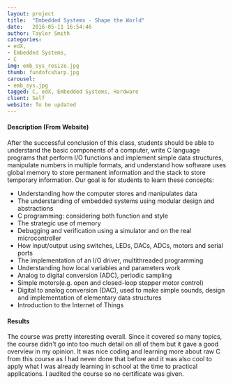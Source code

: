 ```yaml
---
layout: project
title:  "Embedded Systems - Shape the World"
date:   2016-05-11 16:54:46
author: Taylor Smith
categories:
- edX, 
- Embedded Systems, 
- C
img: emb_sys_resize.jpg
thumb: fundofcsharp.jpg
carousel:
- emb_sys.jpg
tagged: C, edX, Embedded Systems, Hardware
client: Self
website: To be updated
---
```

#### Description (From Website)
After the successful conclusion of this class, students should be able to understand the basic components of a computer, write C language programs that perform I/O functions and implement simple data structures, manipulate numbers in multiple formats, and understand how software uses global memory to store permanent information and the stack to store temporary information. Our goal is for students to learn these concepts:
<ul>
<li>Understanding how the computer stores and manipulates data</li>
<li>The understanding of embedded systems using modular design and abstractions</li>
<li>C programming: considering both function and style</li>
<li>The strategic use of memory</li>
<li>Debugging and verification using a simulator and on the real microcontroller</li>
<li>How input/output using switches, LEDs, DACs, ADCs, motors and serial ports</li>
<li>The implementation of an I/O driver, multithreaded programming</li>
<li>Understanding how local variables and parameters work</li>
<li>Analog to digital conversion (ADC), periodic sampling</li>
<li>Simple motors(e.g. open and closed-loop stepper motor control)</li>
<li>Digital to analog conversion (DAC), used to make simple sounds, design and implementation of elementary data structures</li>
<li>Introduction to the Internet of Things</li>
</ul>

#### Results
The course was pretty interesting overall. Since it covered so many topics, the course didn't go into too much detail on all of them but it gave a good overview in my opinion. It was nice coding and learning more about raw C from this course as I had never done that before and it was also cool to apply what I was already learning in school at the time to practical applications. I audited the course so no certificate was given.